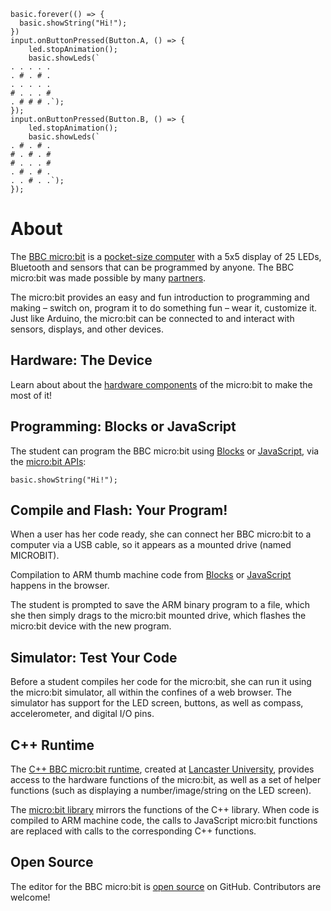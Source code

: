 ```sim
basic.forever(() => {
  basic.showString("Hi!");
})
input.onButtonPressed(Button.A, () => {
    led.stopAnimation();
    basic.showLeds(`
. . . . .
. # . # .
. . . . .
# . . . #
. # # # .`);
});
input.onButtonPressed(Button.B, () => {
    led.stopAnimation();
    basic.showLeds(`
. # . # .
# . # . #
# . . . #
. # . # .
. . # . .`);
});
``` 
# About

The [BBC micro:bit](https://www.microbit.co.uk) is a [pocket-size computer](/device) with a 5x5 display of 25 LEDs, Bluetooth and sensors that can be programmed by anyone.
The BBC micro:bit was made possible by many [partners](https://www.microbit.co.uk/partners).

The micro:bit provides an easy and fun introduction to programming and making – switch on, program it to do something fun – wear it, customize it.
Just like Arduino, the micro:bit can be connected to and interact with sensors, displays, and other devices. 

## Hardware: The Device

Learn about about the [hardware components](/device) of the micro:bit to make the most of it!

## Programming: Blocks or JavaScript

The student can program the BBC micro:bit using [Blocks](/blocks) or [JavaScript](/javascript), via the [micro:bit APIs](/reference):

```blocks
basic.showString("Hi!");
```

## Compile and Flash: Your Program!

When a user has her code ready, she can connect her BBC micro:bit to a computer via a USB cable, so it appears as a mounted drive (named MICROBIT). 

Compilation to ARM thumb machine code from [Blocks](/blocks) or [JavaScript](/javascript) happens in the browser.

The student is prompted to save the ARM binary program to a file, which she then simply drags to the micro:bit mounted drive, 
which flashes the micro:bit device with the new program.

## Simulator: Test Your Code

Before a student compiles her code for the micro:bit, she can run it using the micro:bit simulator, all within the confines of a web browser. 
The simulator has support for the LED screen, buttons, as well as compass, accelerometer, and digital I/O pins.

## C++ Runtime

The [C++ BBC micro:bit runtime](http://lancaster-university.github.io/microbit-docs/), created at [Lancaster University](http://www.lancaster.ac.uk/), provides access to the hardware functions of the micro:bit, 
as well as a set of helper functions (such as displaying a number/image/string on the LED screen). 

The [micro:bit library](/reference) mirrors the functions of the C++ library. 
When code is compiled to ARM machine code, the calls to JavaScript micro:bit functions are replaced with calls to the corresponding C++ functions.

## Open Source

The editor for the BBC micro:bit is [open source](/open-source) on GitHub. Contributors are welcome!
